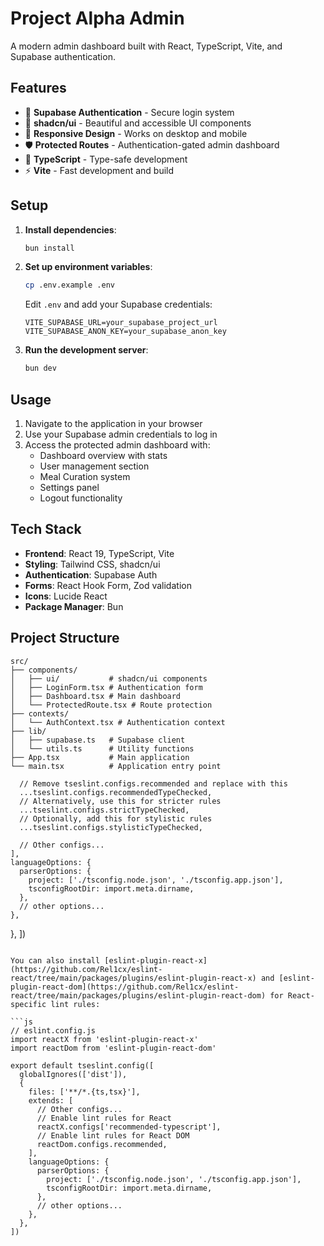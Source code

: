 # Project Alpha Admin

A modern admin dashboard built with React, TypeScript, Vite, and Supabase authentication.

## Features

- 🔐 **Supabase Authentication** - Secure login system
- 🎨 **shadcn/ui** - Beautiful and accessible UI components
- 📱 **Responsive Design** - Works on desktop and mobile
- 🛡️ **Protected Routes** - Authentication-gated admin dashboard
- 🎯 **TypeScript** - Type-safe development
- ⚡ **Vite** - Fast development and build

## Setup

1. **Install dependencies**:
   ```bash
   bun install
   ```

2. **Set up environment variables**:
   ```bash
   cp .env.example .env
   ```
   
   Edit `.env` and add your Supabase credentials:
   ```
   VITE_SUPABASE_URL=your_supabase_project_url
   VITE_SUPABASE_ANON_KEY=your_supabase_anon_key
   ```

3. **Run the development server**:
   ```bash
   bun dev
   ```

## Usage

1. Navigate to the application in your browser
2. Use your Supabase admin credentials to log in
3. Access the protected admin dashboard with:
   - Dashboard overview with stats
   - User management section
   - Meal Curation system
   - Settings panel
   - Logout functionality

## Tech Stack

- **Frontend**: React 19, TypeScript, Vite
- **Styling**: Tailwind CSS, shadcn/ui
- **Authentication**: Supabase Auth
- **Forms**: React Hook Form, Zod validation
- **Icons**: Lucide React
- **Package Manager**: Bun

## Project Structure

```
src/
├── components/
│   ├── ui/           # shadcn/ui components
│   ├── LoginForm.tsx # Authentication form
│   ├── Dashboard.tsx # Main dashboard
│   └── ProtectedRoute.tsx # Route protection
├── contexts/
│   └── AuthContext.tsx # Authentication context
├── lib/
│   ├── supabase.ts   # Supabase client
│   └── utils.ts      # Utility functions
├── App.tsx           # Main application
└── main.tsx          # Application entry point
```

      // Remove tseslint.configs.recommended and replace with this
      ...tseslint.configs.recommendedTypeChecked,
      // Alternatively, use this for stricter rules
      ...tseslint.configs.strictTypeChecked,
      // Optionally, add this for stylistic rules
      ...tseslint.configs.stylisticTypeChecked,

      // Other configs...
    ],
    languageOptions: {
      parserOptions: {
        project: ['./tsconfig.node.json', './tsconfig.app.json'],
        tsconfigRootDir: import.meta.dirname,
      },
      // other options...
    },
  },
])
```

You can also install [eslint-plugin-react-x](https://github.com/Rel1cx/eslint-react/tree/main/packages/plugins/eslint-plugin-react-x) and [eslint-plugin-react-dom](https://github.com/Rel1cx/eslint-react/tree/main/packages/plugins/eslint-plugin-react-dom) for React-specific lint rules:

```js
// eslint.config.js
import reactX from 'eslint-plugin-react-x'
import reactDom from 'eslint-plugin-react-dom'

export default tseslint.config([
  globalIgnores(['dist']),
  {
    files: ['**/*.{ts,tsx}'],
    extends: [
      // Other configs...
      // Enable lint rules for React
      reactX.configs['recommended-typescript'],
      // Enable lint rules for React DOM
      reactDom.configs.recommended,
    ],
    languageOptions: {
      parserOptions: {
        project: ['./tsconfig.node.json', './tsconfig.app.json'],
        tsconfigRootDir: import.meta.dirname,
      },
      // other options...
    },
  },
])
```
